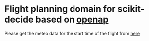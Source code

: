 # Flight planning domain for scikit-decide based on [openap](https://github.com/junzis/openap)


Please get the meteo data for the start time of the flight from [here](https://cds.climate.copernicus.eu/cdsapp#!/dataset/10.24381/cds.bd0915c6?tab=form)
